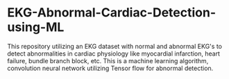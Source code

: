 # EKG-Abnormal-Cardiac-Detection-using-ML
This repository utilizing an EKG dataset with normal and abnormal EKG's to detect abnormalities in cardiac physiology like myocardial infarction, heart failure, bundle branch block, etc. This is a machine learning algorithm, convolution neural network utilizing Tensor flow for abnormal detection.  
